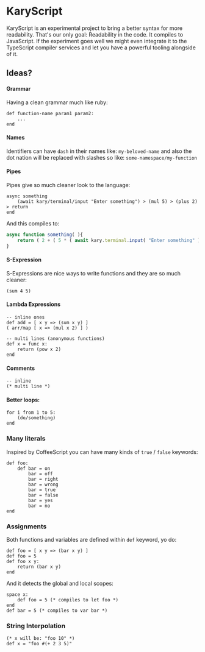 
# KaryScript
KaryScript is an experimental project to bring a better syntax for more readability. That's our only goal: Readability in the code. It compiles to JavaScript. If the experiment goes well we might even integrate it to the TypeScript compiler services and let you have a powerful tooling alongside of it.


## Ideas?
#### Grammar
Having a clean grammar much like ruby:
```
def function-name param1 param2:
    ...
end
```

#### Names
Identifiers can have `dash` in their names like: `my-beloved-name` and also the dot nation will be replaced with slashes so like: `some-namespace/my-function`

#### Pipes
Pipes give so much cleaner look to the language:
```
async something
    (await kary/terminal/input "Enter something") > (mul 5) > (plus 2) > return
end
```
And this compiles to:
```TypeScript
async function something( ){
    return ( 2 + ( 5 * ( await kary.terminal.input( "Enter something" ) ) ) )
}
```

#### S-Expression
S-Expressions are nice ways to write functions and they are so much cleaner:
```
(sum 4 5)
```

#### Lambda Expressions
```
-- inline ones
def add = [ x y => (sum x y) ]
( arr/map [ x => (mul x 2) ] ) 

-- multi lines (anonymous functions)
def x = func x:
    return (pow x 2)
end
```

#### Comments
```
-- inline
(* multi line *)
```

#### Better loops:
```
for i from 1 to 5:
    (do/something)
end
```

### Many literals
Inspired by CoffeeScript you can have many kinds of `true` / `false` keywords:
```
def foo:
    def bar = on
        bar = off
        bar = right
        bar = wrong
        bar = true
        bar = false
        bar = yes
        bar = no
end
```

### Assignments
Both functions and variables are defined within `def` keyword, yo do:
```
def foo = [ x y => (bar x y) ]
def foo = 5
def foo x y:
    return (bar x y)
end
```
And it detects the global and local scopes:
```
space x:
    def foo = 5 (* compiles to let foo *)
end
def bar = 5 (* compiles to var bar *)
```

### String Interpolation
```
(* x will be: "foo 10" *)
def x = "foo #(+ 2 3 5)"
```